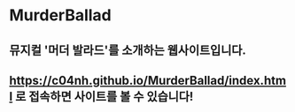 # MurderBallad
## 뮤지컬 '머더 발라드'를 소개하는 웹사이트입니다.
## https://c04nh.github.io/MurderBallad/index.html 로 접속하면 사이트를 볼 수 있습니다!
